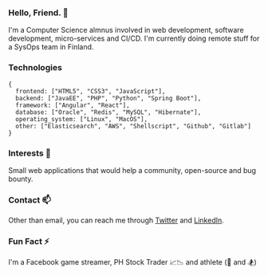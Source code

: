 ### Hello, Friend. 👋 
I'm a Computer Science almnus involved in web development, software development, micro-services and CI/CD. I'm currently doing remote stuff for a SysOps team in Finland.

### Technologies
```
{
  frontend: ["HTML5", "CSS3", "JavaScript"],
  backend: ["JavaEE", "PHP", "Python", "Spring Boot"],
  framework: ["Angular", "React"],
  database: ["Oracle", "Redis", "MySQL", "Hibernate"],
  operating_system: ["Linux", "MacOS"],
  other: ["Elasticsearch", "AWS", "Shellscript", "Github", "Gitlab"]
}
```

### Interests 🤝
Small web applications that would help a community, open-source and bug bounty.

### Contact 📫 
Other than email, you can reach me through [Twitter](https://twitter.com/hmenorjr) and [LinkedIn](https://www.linkedin.com/in/hmenorjr).

### Fun Fact ⚡ 
I'm a Facebook game streamer, PH Stock Trader 📈📉 and athlete (🏀  and 🏂)

<!---
hermen-paf/hermen-paf is a ✨ special ✨ repository because its `README.md` (this file) appears on your GitHub profile.
You can click the Preview link to take a look at your changes.
--->
